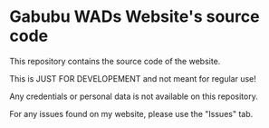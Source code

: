# Gabubu WADs Website's source code
This repository contains the source code of the website.

This is JUST FOR DEVELOPEMENT and not meant for regular use!

Any credentials or personal data is not available on this repository.

For any issues found on my website, please use the "Issues" tab.
